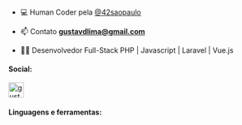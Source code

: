 - 💻 Human Coder pela <a href="https://www.42sp.org.br/">@42saopaulo</a>

- 📫 Contato **gustavdlima@gmail.com**

- 👨‍💻 Desenvolvedor Full-Stack PHP | Javascript | Laravel | Vue.js

<h4 align="left">
	Social:
</h4>

<p align="left">
	<a href="https://linkedin.com/in/gustavmartins" target="blank"><img align="center" src="https://cdn-icons-png.flaticon.com/512/174/174857.png" alt="gustavmartins" height="30" width="30" />
	</a>
</p>

<p>
<h4 align="left">
	Linguagens e ferramentas:
</h4>
</p>
